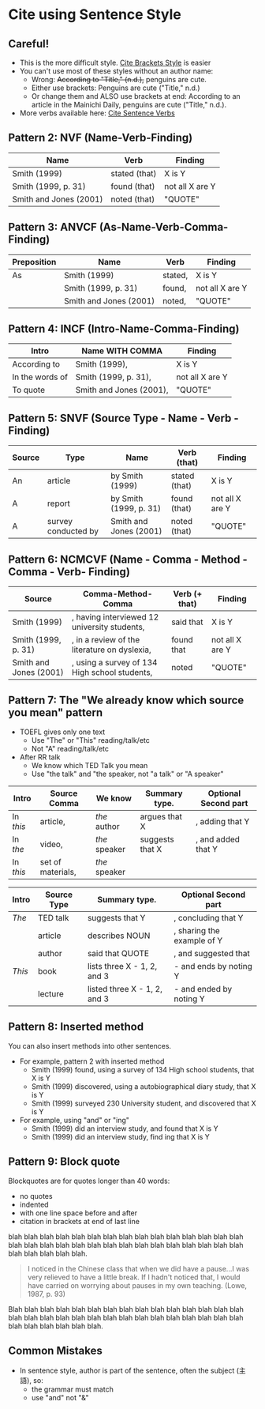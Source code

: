 # Cite using Sentence Style

## Careful! 
* This is the more difficult style. [Cite Brackets Style](Invention-CiteBracketsStyle) is easier
* You can't use most of these styles without an author name:
    * Wrong: ~~According to "Title," (n.d.),~~ penguins are cute.
    * Either use brackets: Penguins are cute ("Title," n.d.)
    * Or change them and ALSO use brackets at end: According to an article in the Mainichi Daily, penguins are cute ("Title," n.d.).
* More verbs available here: [Cite Sentence Verbs](Invention-CitationVerbs)

## Pattern 2: NVF (Name-Verb-Finding)

|Name                    |Verb           |Finding
|---                     |---            |---    
|Smith (1999)            |stated (that)  |X is Y
|Smith (1999, p. 31)     |found (that)   |not all X are Y
|Smith and Jones (2001)  |noted (that)    |"QUOTE"

## Pattern 3: ANVCF (As-Name-Verb-Comma-Finding)

|Preposition |Name                   |Verb       |Finding
|---         |---                    |---        |---         
|As          |Smith (1999)           |stated,    |X is Y
|            |Smith (1999, p. 31)    |found,     |not all X are Y
|            |Smith and Jones (2001) |noted,     |"QUOTE"

## Pattern 4: INCF (Intro-Name-Comma-Finding)

|Intro           |Name WITH COMMA        |Finding
|---             |---                    |---
|According to    |Smith (1999),          |X is Y
|In the words of |Smith (1999, p. 31),   |not all X are Y
|To quote        |Smith and Jones (2001), |"QUOTE"

## Pattern 5: SNVF (Source Type - Name - Verb - Finding)

|Source  |Type                   |Name                   |Verb (that)    |Finding
|---     |---                    |---                    |---            |---
|An      |article                |by Smith (1999)        |stated (that)  |X is Y
|A       |report                 |by Smith (1999, p. 31) |found (that)   |not all X are Y
|A       |survey conducted by    |Smith and Jones (2001) |noted (that)   |"QUOTE"

## Pattern 6: NCMCVF (Name - Comma - Method - Comma - Verb- Finding)

|Source                  |Comma-Method-Comma                              |Verb (+ that)  |Finding
|---                     |---                                             |---            |--- 
|Smith (1999)            |, having interviewed 12 university students,    |said that      |X is Y
|Smith (1999, p. 31)     |, in a review of the literature on  dyslexia,   |found that     |not all X are Y
|Smith and Jones (2001)  |, using a survey of 134 High school students,   |noted          |"QUOTE"


## Pattern 7: The "We already know which source you mean" pattern
* TOEFL gives only one text
    * Use "The" or "This" reading/talk/etc
    * Not "A" reading/talk/etc  
* After RR talk
    * We know which TED Talk you mean
    * Use "the talk" and "the speaker, not "a talk" or "A speaker"

|Intro       |Source Comma       |We know         |Summary type.           |Optional Second part     
|---         |---                |---             |---                     |---
|In *this*   |article,           |*the* author    |argues that X           |, adding that Y 
|In *the*    |video,             |*the* speaker   |suggests that X         |, and added that Y 
|In *this*   |set of materials,  |*the* speaker   |                        | 


|Intro       |Source Type            |Summary type.                  |Optional Second part     
|---         |---                    |---                            |---
|*The*       |TED talk               |suggests that Y                |, concluding that Y
|            |article                |describes NOUN                 |, sharing the example of Y
|            |author                 |said that QUOTE                |, and suggested that
|*This*      |book                   |lists three X - 1, 2, and 3    |- and ends by noting Y
|            |lecture                |listed three X - 1, 2, and 3   |- and ended by noting Y


    
                        
                                
 
## Pattern 8: Inserted method
You can also insert methods into other sentences. 

* For example, pattern 2 with inserted method
    * Smith (1999) found, using a survey of 134 High school students, that X is Y
    * Smith (1999) discovered, using a autobiographical diary study, that X is Y
    * Smith (1999) surveyed 230 University student, and discovered that X is Y
* For example, using "and" or "ing"
    * Smith (1999) did an interview study, and found that X is Y
    * Smith (1999) did an interview study, find ing that X is Y

## Pattern 9: Block quote

Blockquotes are for quotes longer than 40 words:

* no quotes
* indented
* with one line space before and after
* citation in brackets at end of last line

blah blah blah blah blah blah blah blah blah blah blah blah blah blah blah blah blah blah blah blah blah blah blah blah blah blah blah blah blah blah blah blah blah blah blah.
 
 

>I noticed in the Chinese class that when we did have a pause...I was very relieved to have a little break. If I hadn't noticed that, I would have carried on worrying about pauses in my own teaching. (Lowe, 1987, p. 93)

 

Blah blah blah blah blah blah blah blah blah blah blah blah blah blah blah blah blah blah blah blah blah blah blah blah blah blah blah blah blah blah blah blah blah blah blah blah.

## Common Mistakes
* In sentence style, author is part of the sentence, often the subject (主語), so:
    * the grammar must match
    * use "and" not "&"
